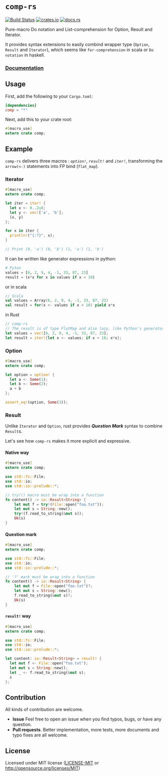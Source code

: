 # `comp-rs`

[![Build Status](https://travis-ci.org/goandylok/comp-rs.svg?branch=master)](https://travis-ci.org/goandylok/comp-rs)
[![crates.io](https://img.shields.io/crates/v/comp.svg)](https://crates.io/crates/comp)
[![docs.rs](https://docs.rs/comp/badge.svg)](https://docs.rs/comp)

Pure-macro Do notation and List-comprehension for Option, Result and Iterator.

It provides syntax extensions to easily combind wrapper type (`Option`, `Result` and `Iterator`), which seems like
`for-comprehension` in scala or `Do notation` in haskell.

### [**Documentation**](https://docs.rs/comp/)

## Usage

First, add the following to your `Cargo.toml`:

```toml
[dependencies]
comp = "*"
```

Next, add this to your crate root:

```rust
#[macro_use]
extern crate comp;
```

## Example

`comp-rs` delivers three macros : *`option!`*, *`result!`* and *`iter!`*,
transforming the `arrow(<-)` statements into FP bind (`flat_map`).

### Iterator

```rust
#[macro_use]
extern crate comp;

let iter = iter! {
  let x <- 0..2u8;
  let y <- vec!['a', 'b'];
  (x, y)
};

for x in iter {
  println!("{:?}", x);
}

// Print (0, 'a') (0, 'b') (1, 'a') (1, 'b')
```

It can be written like generator expressions in python:

```python
# Pyton
values = [6, 2, 9, 4, -1, 33, 87, 23]
result = (x*x for x in values if x < 10)
```

or in scala

```scala
// Scala
val values = Array(6, 2, 9, 4, -1, 33, 87, 23)
val result = for(x <- values if x < 10) yield x*x
```

in Rust

```rust
// comp-rs
// The result is of type FlatMap and also lazy, like Python's generator expressions.
let values = vec![6, 2, 9, 4, -1, 33, 87, 23];
let result = iter!{let x <- values; if x < 10; x*x};
```


### Option
```rust
#[macro_use]
extern crate comp;

let option = option! {
  let a <- Some(1);
  let b <- Some(2);
  a + b
};

assert_eq!(option, Some(3));
```

### Result

Unlike `Iterator` and `Option`, rust provides __*Question Mark*__ syntax to combine `Result`s.

Let's see how `comp-rs` makes it more explicit and expressive.

#### Native way

```rust
#[macro_use]
extern crate comp;

use std::fs::File;
use std::io;
use std::io::prelude::*;

// try!() macro must be wrap into a function
fn content() -> io::Result<String> {
    let mut f = try!(File::open("foo.txt"));
    let mut s = String::new();
    try!(f.read_to_string(&mut s));
    Ok(s)
}
```

#### Question mark

```rust
#[macro_use]
extern crate comp;

use std::fs::File;
use std::io;
use std::io::prelude::*;

// '?' mark must be wrap into a function
fn content() -> io::Result<String> {
    let mut f = File::open("foo.txt")?;
    let mut s = String::new();
    f.read_to_string(&mut s)?;
    Ok(s)
}
```

#### `result!` way

```rust
#[macro_use]
extern crate comp;

use std::fs::File;
use std::io;
use std::io::prelude::*;

let content: io::Result<String> = result! {
  let mut f <- File::open("foo.txt");
  let mut s = String::new();
  let _ <- f.read_to_string(&mut s);
  s
};
```

## Contribution

All kinds of contribution are welcome.

- **Issue** Feel free to open an issue when you find typos, bugs, or have any question.
- **Pull requests**. Better implementation, more tests, more documents and typo fixes are all welcome.

## License

Licensed under MIT license ([LICENSE-MIT](LICENSE-MIT) or http://opensource.org/licenses/MIT)
